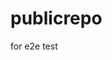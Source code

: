 # publicrepo
for e2e test































































































































































































































































































































































































































































































































































































































































































































































































































































































































































































































































































































































































































































































































































































































































































